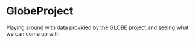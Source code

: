 # GlobeProject
Playing around with data provided by the GLOBE project and seeing what we can come up with
